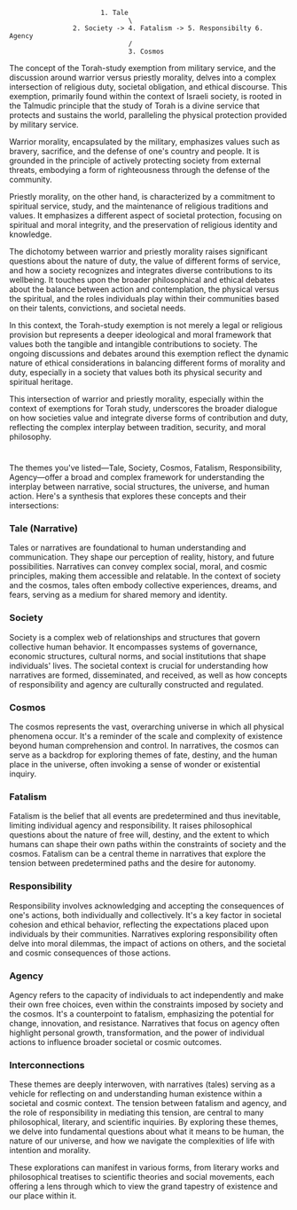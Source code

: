                           1. Tale
                                  \
                    2. Society -> 4. Fatalism -> 5. Responsibilty 6. Agency
                                  /
                                  3. Cosmos


The concept of the Torah-study exemption from military service, and the discussion around warrior versus priestly morality, delves into a complex intersection of religious duty, societal obligation, and ethical discourse. This exemption, primarily found within the context of Israeli society, is rooted in the Talmudic principle that the study of Torah is a divine service that protects and sustains the world, paralleling the physical protection provided by military service.

Warrior morality, encapsulated by the military, emphasizes values such as bravery, sacrifice, and the defense of one's country and people. It is grounded in the principle of actively protecting society from external threats, embodying a form of righteousness through the defense of the community.

Priestly morality, on the other hand, is characterized by a commitment to spiritual service, study, and the maintenance of religious traditions and values. It emphasizes a different aspect of societal protection, focusing on spiritual and moral integrity, and the preservation of religious identity and knowledge.

The dichotomy between warrior and priestly morality raises significant questions about the nature of duty, the value of different forms of service, and how a society recognizes and integrates diverse contributions to its wellbeing. It touches upon the broader philosophical and ethical debates about the balance between action and contemplation, the physical versus the spiritual, and the roles individuals play within their communities based on their talents, convictions, and societal needs.

In this context, the Torah-study exemption is not merely a legal or religious provision but represents a deeper ideological and moral framework that values both the tangible and intangible contributions to society. The ongoing discussions and debates around this exemption reflect the dynamic nature of ethical considerations in balancing different forms of morality and duty, especially in a society that values both its physical security and spiritual heritage. 

This intersection of warrior and priestly morality, especially within the context of exemptions for Torah study, underscores the broader dialogue on how societies value and integrate diverse forms of contribution and duty, reflecting the complex interplay between tradition, security, and moral philosophy.

#

The themes you've listed—Tale, Society, Cosmos, Fatalism, Responsibility, Agency—offer a broad and complex framework for understanding the interplay between narrative, social structures, the universe, and human action. Here's a synthesis that explores these concepts and their intersections:

### Tale (Narrative)

Tales or narratives are foundational to human understanding and communication. They shape our perception of reality, history, and future possibilities. Narratives can convey complex social, moral, and cosmic principles, making them accessible and relatable. In the context of society and the cosmos, tales often embody collective experiences, dreams, and fears, serving as a medium for shared memory and identity.

### Society

Society is a complex web of relationships and structures that govern collective human behavior. It encompasses systems of governance, economic structures, cultural norms, and social institutions that shape individuals' lives. The societal context is crucial for understanding how narratives are formed, disseminated, and received, as well as how concepts of responsibility and agency are culturally constructed and regulated.

### Cosmos

The cosmos represents the vast, overarching universe in which all physical phenomena occur. It's a reminder of the scale and complexity of existence beyond human comprehension and control. In narratives, the cosmos can serve as a backdrop for exploring themes of fate, destiny, and the human place in the universe, often invoking a sense of wonder or existential inquiry.

### Fatalism

Fatalism is the belief that all events are predetermined and thus inevitable, limiting individual agency and responsibility. It raises philosophical questions about the nature of free will, destiny, and the extent to which humans can shape their own paths within the constraints of society and the cosmos. Fatalism can be a central theme in narratives that explore the tension between predetermined paths and the desire for autonomy.

### Responsibility

Responsibility involves acknowledging and accepting the consequences of one's actions, both individually and collectively. It's a key factor in societal cohesion and ethical behavior, reflecting the expectations placed upon individuals by their communities. Narratives exploring responsibility often delve into moral dilemmas, the impact of actions on others, and the societal and cosmic consequences of those actions.

### Agency

Agency refers to the capacity of individuals to act independently and make their own free choices, even within the constraints imposed by society and the cosmos. It's a counterpoint to fatalism, emphasizing the potential for change, innovation, and resistance. Narratives that focus on agency often highlight personal growth, transformation, and the power of individual actions to influence broader societal or cosmic outcomes.

### Interconnections

These themes are deeply interwoven, with narratives (tales) serving as a vehicle for reflecting on and understanding human existence within a societal and cosmic context. The tension between fatalism and agency, and the role of responsibility in mediating this tension, are central to many philosophical, literary, and scientific inquiries. By exploring these themes, we delve into fundamental questions about what it means to be human, the nature of our universe, and how we navigate the complexities of life with intention and morality.

These explorations can manifest in various forms, from literary works and philosophical treatises to scientific theories and social movements, each offering a lens through which to view the grand tapestry of existence and our place within it.